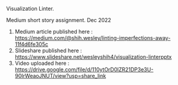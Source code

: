 Visualization Linter.

Medium short story assignment. Dec 2022

1. Medium article published here : https://medium.com/@shih.wesley/linting-imperfections-away-11f4d6fe305c
2. Slideshare published here : https://www.slideshare.net/wesleyshih4/visualization-linterpptx
3. Video uploaded here : https://drive.google.com/file/d/110ytOrD0lZR21DP3e3U-90IrWeaoJNUT/view?usp=share_link
